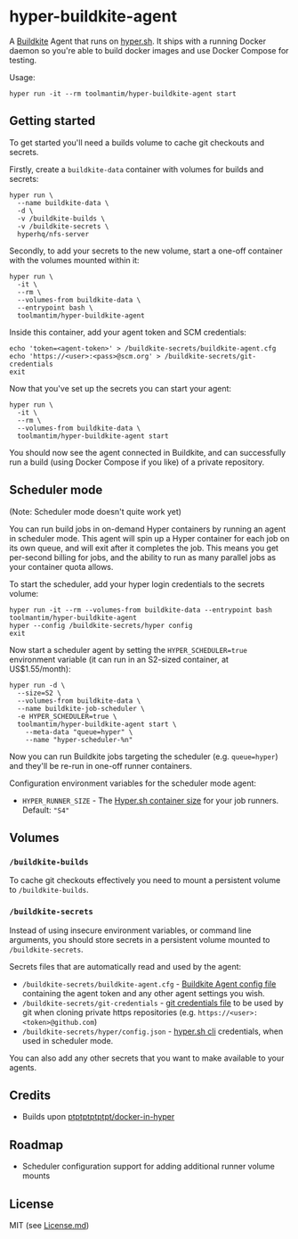 # hyper-buildkite-agent

A [Buildkite](https://buildkite.com/) Agent that runs on [hyper.sh](https://hyper.sh/). It ships with a running Docker daemon so you're able to build docker images and use Docker Compose for testing.

Usage:

```shell
hyper run -it --rm toolmantim/hyper-buildkite-agent start
```

## Getting started

To get started you'll need a builds volume to cache git checkouts and secrets.

Firstly, create a `buildkite-data` container with volumes for builds and secrets:

```shell
hyper run \
  --name buildkite-data \
  -d \
  -v /buildkite-builds \
  -v /buildkite-secrets \
  hyperhq/nfs-server
```

Secondly, to add your secrets to the new volume, start a one-off container with the volumes mounted within it:

```shell
hyper run \
  -it \
  --rm \
  --volumes-from buildkite-data \
  --entrypoint bash \
  toolmantim/hyper-buildkite-agent
```

Inside this container, add your agent token and SCM credentials:

```shell
echo 'token=<agent-token>' > /buildkite-secrets/buildkite-agent.cfg
echo 'https://<user>:<pass>@scm.org' > /buildkite-secrets/git-credentials
exit
```

Now that you've set up the secrets you can start your agent:

```shell
hyper run \
  -it \
  --rm \
  --volumes-from buildkite-data \
  toolmantim/hyper-buildkite-agent start
```

You should now see the agent connected in Buildkite, and can successfully run a build (using Docker Compose if you like) of a private repository.

## Scheduler mode

(Note: Scheduler mode doesn't quite work yet)

You can run build jobs in on-demand Hyper containers by running an agent in scheduler mode. This agent will spin up a Hyper container for each job on its own queue, and will exit after it completes the job. This means you get per-second billing for jobs, and the ability to run as many parallel jobs as your container quota allows.

To start the scheduler, add your hyper login credentials to the secrets volume:

```shell
hyper run -it --rm --volumes-from buildkite-data --entrypoint bash toolmantim/hyper-buildkite-agent
hyper --config /buildkite-secrets/hyper config
exit
```

Now start a scheduler agent by setting the `HYPER_SCHEDULER=true` environment variable (it can run in an S2-sized container, at US$1.55/month):

```
hyper run -d \
  --size=S2 \
  --volumes-from buildkite-data \
  --name buildkite-job-scheduler \
  -e HYPER_SCHEDULER=true \
  toolmantim/hyper-buildkite-agent start \
    --meta-data "queue=hyper" \
    --name "hyper-scheduler-%n"
```

Now you can run Buildkite jobs targeting the scheduler (e.g. `queue=hyper`) and they'll be re-run in one-off runner containers.

Configuration environment variables for the scheduler mode agent:

* `HYPER_RUNNER_SIZE` - The [Hyper.sh container size](https://hyper.sh/pricing.html) for your job runners. Default: `"S4"`

## Volumes

### `/buildkite-builds`

To cache git checkouts effectively you need to mount a persistent volume to `/buildkite-builds`.

### `/buildkite-secrets`

Instead of using insecure environment variables, or command line arguments, you should store secrets in a persistent volume mounted to `/buildkite-secrets`.

Secrets files that are automatically read and used by the agent:

* `/buildkite-secrets/buildkite-agent.cfg` - [Buildkite Agent config file](https://buildkite.com/docs/agent/configuration) containing the agent token and any other agent settings you wish.
* `/buildkite-secrets/git-credentials` - [git credentials file](https://git-scm.com/docs/git-credential-store#_storage_format) to be used by git when cloning private https repositories (e.g. `https://<user>:<token>@github.com`)
* `/buildkite-secrets/hyper/config.json` - [hyper.sh cli](https://git-scm.com/docs/git-credential-store#_storage_format) credentials, when used in scheduler mode.

You can also add any other secrets that you want to make available to your agents.

## Credits

* Builds upon [ptptptptptpt/docker-in-hyper](https://github.com/ptptptptptpt/docker-in-hyper)

## Roadmap

* Scheduler configuration support for adding additional runner volume mounts

## License

MIT (see [License.md](License.md))